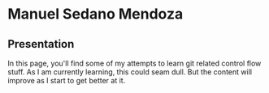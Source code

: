 # Manuel Sedano Mendoza

## Presentation
In this page, you'll find some of my attempts to learn git related control flow stuff. As I am currently learning, this could seam dull. But the content will improve as I start to get better at it.



<!--
**Manuhob/Manuhob** is a ✨ _special_ ✨ repository because its `README.md` (this file) appears on your GitHub profile.

Here are some ideas to get you started:

- 🔭 I’m currently working on ...
- 🌱 I’m currently learning ...
- 👯 I’m looking to collaborate on ...
- 🤔 I’m looking for help with ...
- 💬 Ask me about ...
- 📫 How to reach me: ...
- 😄 Pronouns: ...
- ⚡ Fun fact: ...
-->
